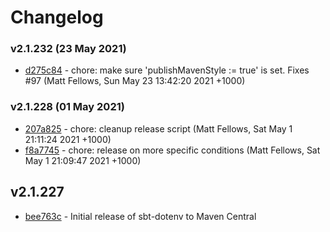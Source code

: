 # Changelog


### v2.1.232 (23 May 2021)
  * [d275c84](https://github.com/mefellows/sbt-dotenv/commit/d275c84) - chore: make sure 'publishMavenStyle := true' is set. Fixes #97 (Matt Fellows, Sun May 23 13:42:20 2021 +1000)

### v2.1.228 (01 May 2021)
  * [207a825](https://github.com/mefellows/sbt-dotenv/commit/207a825) - chore: cleanup release script (Matt Fellows, Sat May 1 21:11:24 2021 +1000)
  * [f8a7745](https://github.com/mefellows/sbt-dotenv/commit/f8a7745) - chore: release on more specific conditions (Matt Fellows, Sat May 1 21:09:47 2021 +1000)
## v2.1.227

* [bee763c](https://github.com/mefellows/sbt-dotenv/commit/bee763c) - Initial release of sbt-dotenv to Maven Central

